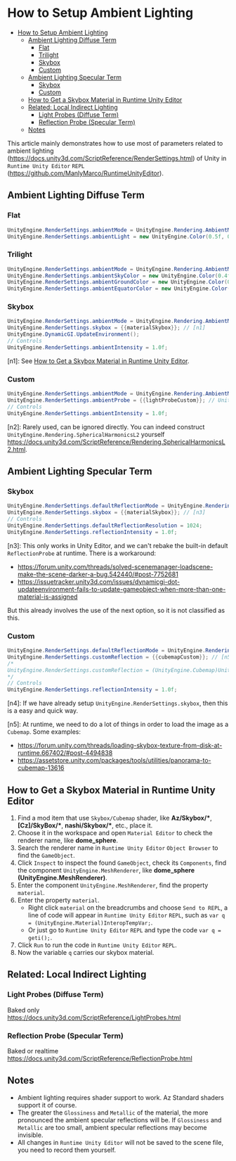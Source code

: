 # How to Setup Ambient Lighting

- [How to Setup Ambient Lighting](#how-to-setup-ambient-lighting)
  - [Ambient Lighting Diffuse Term](#ambient-lighting-diffuse-term)
    - [Flat](#flat)
    - [Trilight](#trilight)
    - [Skybox](#skybox)
    - [Custom](#custom)
  - [Ambient Lighting Specular Term](#ambient-lighting-specular-term)
    - [Skybox](#skybox-1)
    - [Custom](#custom-1)
  - [How to Get a Skybox Material in Runtime Unity Editor](#how-to-get-a-skybox-material-in-runtime-unity-editor)
  - [Related: Local Indirect Lighting](#related-local-indirect-lighting)
    - [Light Probes (Diffuse Term)](#light-probes-diffuse-term)
    - [Reflection Probe (Specular Term)](#reflection-probe-specular-term)
  - [Notes](#notes)

This article mainly demonstrates how to use most of parameters related to ambient lighting (https://docs.unity3d.com/ScriptReference/RenderSettings.html) of Unity in `Runtime Unity Editor` `REPL` (https://github.com/ManlyMarco/RuntimeUnityEditor).

## Ambient Lighting Diffuse Term

### Flat
```cs
UnityEngine.RenderSettings.ambientMode = UnityEngine.Rendering.AmbientMode.Flat;
UnityEngine.RenderSettings.ambientLight = new UnityEngine.Color(0.5f, 0.5f, 0.5f);
```

### Trilight
```cs
UnityEngine.RenderSettings.ambientMode = UnityEngine.Rendering.AmbientMode.Trilight;
UnityEngine.RenderSettings.ambientSkyColor = new UnityEngine.Color(0.4f, 0.4f, 0.4f);
UnityEngine.RenderSettings.ambientGroundColor = new UnityEngine.Color(0.3f, 0.3f, 0.3f);
UnityEngine.RenderSettings.ambientEquatorColor = new UnityEngine.Color(0.6f, 0.6f, 0.6f);
```

### Skybox
```cs
UnityEngine.RenderSettings.ambientMode = UnityEngine.Rendering.AmbientMode.Skybox;
UnityEngine.RenderSettings.skybox = {{materialSkybox}}; // [n1]
UnityEngine.DynamicGI.UpdateEnvironment();
// Controls
UnityEngine.RenderSettings.ambientIntensity = 1.0f;
```
[n1]: See [How to Get a Skybox Material in Runtime Unity Editor](#how-to-get-a-skybox-material-in-runtime-unity-editor).

### Custom
```cs
UnityEngine.RenderSettings.ambientMode = UnityEngine.Rendering.AmbientMode.Custom;
UnityEngine.RenderSettings.ambientProbe = {{lightProbeCustom}}; // UnityEngine.Rendering.SphericalHarmonicsL2 [n2]
// Controls
UnityEngine.RenderSettings.ambientIntensity = 1.0f;
```
[n2]: Rarely used, can be ignored directly. You can indeed construct `UnityEngine.Rendering.SphericalHarmonicsL2` yourself https://docs.unity3d.com/ScriptReference/Rendering.SphericalHarmonicsL2.html.

## Ambient Lighting Specular Term

### Skybox
```cs
UnityEngine.RenderSettings.defaultReflectionMode = UnityEngine.Rendering.DefaultReflectionMode.Skybox;
UnityEngine.RenderSettings.skybox = {{materialSkybox}}; // [n3]
// Controls
UnityEngine.RenderSettings.defaultReflectionResolution = 1024;
UnityEngine.RenderSettings.reflectionIntensity = 1.0f;
```
[n3]: This only works in Unity Editor, and we can't rebake the built-in default `ReflectionProbe` at runtime. There is a workaround:
- https://forum.unity.com/threads/solved-scenemanager-loadscene-make-the-scene-darker-a-bug.542440/#post-7752681
- https://issuetracker.unity3d.com/issues/dynamicgi-dot-updateenvironment-fails-to-update-gameobject-when-more-than-one-material-is-assigned

But this already involves the use of the next option, so it is not classified as this.

### Custom
```cs
UnityEngine.RenderSettings.defaultReflectionMode = UnityEngine.Rendering.DefaultReflectionMode.Custom;
UnityEngine.RenderSettings.customReflection = {{cubemapCustom}}; // [n5]
/*
UnityEngine.RenderSettings.customReflection = (UnityEngine.Cubemap)UnityEngine.RenderSettings.skybox.GetTexture("_Tex"); [n4]
*/
// Controls
UnityEngine.RenderSettings.reflectionIntensity = 1.0f;
```
[n4]: If we have already setup `UnityEngine.RenderSettings.skybox`, then this is a easy and quick way.

[n5]: At runtime, we need to do a lot of things in order to load the image as a `Cubemap`. Some examples:
- https://forum.unity.com/threads/loading-skybox-texture-from-disk-at-runtime.667402/#post-4494838
- https://assetstore.unity.com/packages/tools/utilities/panorama-to-cubemap-13616

## How to Get a Skybox Material in Runtime Unity Editor
1. Find a mod item that use `Skybox/Cubemap` shader, like **Az/Skybox/\***, **[Cz]/SkyBox/\***, **nashi/Skybox/\***, etc., place it.
2. Choose it in the workspace and open `Material Editor` to check the renderer name, like **dome_sphere**.
3. Search the renderer name in `Runtime Unity Editor` `Object Browser` to find the `GameObject`.
4. Click `Inspect` to inspect the found `GameObject`, check its `Components`, find the component `UnityEngine.MeshRenderer`, like **dome_sphere (UnityEngine.MeshRenderer)**.
5. Enter the component `UnityEngine.MeshRenderer`, find the property `material`.
6. Enter the property `material`.
   - Right click `material` on the breadcrumbs and choose `Send to REPL`, a line of code will appear in `Runtime Unity Editor` `REPL`, such as `var q = (UnityEngine.Material)InteropTempVar;`.
   - Or just go to `Runtime Unity Editor` `REPL` and type the code `var q = geti();`.
7. Click `Run` to run the code in `Runtime Unity Editor` `REPL`.
8. Now the variable `q` carries our skybox material.

## Related: Local Indirect Lighting

### Light Probes (Diffuse Term)
Baked only  
https://docs.unity3d.com/ScriptReference/LightProbes.html

### Reflection Probe (Specular Term)
Baked or realtime  
https://docs.unity3d.com/ScriptReference/ReflectionProbe.html

## Notes
- Ambient lighting requires shader support to work. Az Standard shaders support it of course.
- The greater the `Glossiness` and `Metallic` of the material, the more pronounced the ambient specular reflections will be. If `Glossiness` and `Metallic` are too small, ambient specular reflections may become invisible.
- All changes in `Runtime Unity Editor` will not be saved to the scene file, you need to record them yourself.